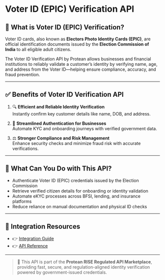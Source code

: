 # Voter ID (EPIC) Verification API

## 📘 What is Voter ID (EPIC) Verification?

Voter ID cards, also known as **Electors Photo Identity Cards (EPIC)**, are official identification documents issued by the **Election Commission of India** to all eligible adult citizens.

The Voter ID Verification API by Protean allows businesses and financial institutions to reliably validate a customer’s identity by verifying name, age, and address from the Voter ID—helping ensure compliance, accuracy, and fraud prevention.

---

## ✅ Benefits of Voter ID Verification API

1. 🔍 **Efficient and Reliable Identity Verification**  
   Instantly confirm key customer details like name, DOB, and address.

2. 🔐 **Streamlined Authentication for Businesses**  
   Automate KYC and onboarding journeys with verified government data.

3. ⚖️ **Stronger Compliance and Risk Management**  
   Enhance security checks and minimize fraud risk with accurate verifications.

---

## 💼 What Can You Do with This API?

- Authenticate Voter ID (EPIC) credentials issued by the Election Commission  
- Retrieve verified citizen details for onboarding or identity validation  
- Automate eKYC processes across BFSI, lending, and insurance platforms  
- Reduce reliance on manual documentation and physical ID checks

---

## 🔗 Integration Resources

- 👉 [Integration Guide](https://docs.risewithprotean.io/54/integration-guide)  
- 👉 [API Reference](https://docs.risewithprotean.io/54/api-reference)

---

> 📌 This API is part of the **Protean RISE Regulated API Marketplace**, providing fast, secure, and regulation-aligned identity verification powered by government-issued credentials.
